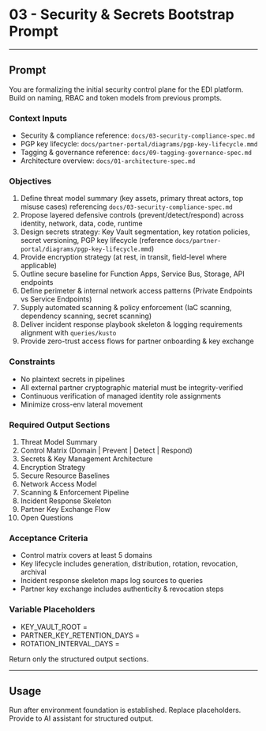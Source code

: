 # 03 - Security & Secrets Bootstrap Prompt

---
## Prompt
You are formalizing the initial security control plane for the EDI platform. Build on naming, RBAC and token models from previous prompts.

### Context Inputs
- Security & compliance reference: `docs/03-security-compliance-spec.md`
- PGP key lifecycle: `docs/partner-portal/diagrams/pgp-key-lifecycle.mmd`
- Tagging & governance reference: `docs/09-tagging-governance-spec.md`
- Architecture overview: `docs/01-architecture-spec.md`

### Objectives
1. Define threat model summary (key assets, primary threat actors, top misuse cases) referencing `docs/03-security-compliance-spec.md`
2. Propose layered defensive controls (prevent/detect/respond) across identity, network, data, code, runtime
3. Design secrets strategy: Key Vault segmentation, key rotation policies, secret versioning, PGP key lifecycle (reference `docs/partner-portal/diagrams/pgp-key-lifecycle.mmd`)
4. Provide encryption strategy (at rest, in transit, field-level where applicable)
5. Outline secure baseline for Function Apps, Service Bus, Storage, API endpoints
6. Define perimeter & internal network access patterns (Private Endpoints vs Service Endpoints)
7. Supply automated scanning & policy enforcement (IaC scanning, dependency scanning, secret scanning)
8. Deliver incident response playbook skeleton & logging requirements alignment with `queries/kusto`
9. Provide zero-trust access flows for partner onboarding & key exchange

### Constraints
- No plaintext secrets in pipelines
- All external partner cryptographic material must be integrity-verified
- Continuous verification of managed identity role assignments
- Minimize cross-env lateral movement

### Required Output Sections
1. Threat Model Summary
2. Control Matrix (Domain | Prevent | Detect | Respond)
3. Secrets & Key Management Architecture
4. Encryption Strategy
5. Secure Resource Baselines
6. Network Access Model
7. Scanning & Enforcement Pipeline
8. Incident Response Skeleton
9. Partner Key Exchange Flow
10. Open Questions

### Acceptance Criteria
- Control matrix covers at least 5 domains
- Key lifecycle includes generation, distribution, rotation, revocation, archival
- Incident response skeleton maps log sources to queries
- Partner key exchange includes authenticity & revocation steps

### Variable Placeholders
- KEY_VAULT_ROOT = <kv base name pattern>
- PARTNER_KEY_RETENTION_DAYS = <number>
- ROTATION_INTERVAL_DAYS = <number>

Return only the structured output sections.

---
## Usage
Run after environment foundation is established. Replace placeholders. Provide to AI assistant for structured output.
